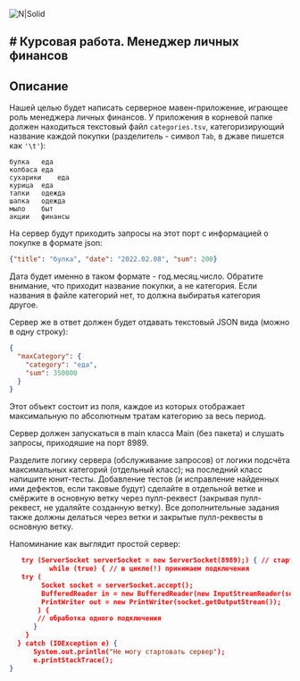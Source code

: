 ![N|Solid](https://kuplio.ru/assets/images/ru/eshops/cda55be89a67eec4775a75c9c1895aa2.webp)

## # Курсовая работа. Менеджер личных финансов

## Описание
Нашей целью будет написать серверное мавен-приложение, играющее роль менеджера личных финансов. У приложения в корневой папке должен находиться текстовый файл `categories.tsv`, категоризирующий название каждой покупки (разделитель - символ `Tab`, в джаве пишется как `'\t'`):
```tsv
булка	еда
колбаса	еда
сухарики	еда
курица	еда
тапки	одежда
шапка	одежда
мыло	быт
акции	финансы
```

На сервер будут приходить запросы на этот порт с информацией о покупке в формате json:
```json
{"title": "булка", "date": "2022.02.08", "sum": 200}
```

Дата будет именно в таком формате - год.месяц.число. Обратите внимание, что приходит название покупки, а не категория. Если названия в файле категорий нет, то должна выбиратья категория другое.

Сервер же в ответ должен будет отдавать текстовый JSON вида (можно в одну строку):
```json
{
  "maxCategory": {
    "category": "еда",
    "sum": 350000
  }
}

```

Этот объект состоит из поля, каждое из которых отображает максимальную по абсолютным тратам категорию за весь период.

Сервер должен запускаться в main класса Main (без пакета) и слушать запросы, приходяшие на порт 8989.

Разделите логику сервера (обслуживание запросов) от логики подсчёта максимальных категорий (отдельный класс); на последний класс напишите юнит-тесты. Добавление тестов (и исправление найденных ими дефектов, если таковые будут) сделайте в отдельной ветке и смёржите в основную ветку через пулл-реквест (закрывая пулл-реквест, не удаляйте созданную ветку). Все дополнительные задания также должны делаться через ветки и закрытые пулл-реквесты в основную ветку.


Напоминание как выглядит простой сервер:
```json
   try (ServerSocket serverSocket = new ServerSocket(8989);) { // стартуем сервер один(!) раз
          while (true) { // в цикле(!) принимаем подключения
   try (
        Socket socket = serverSocket.accept();
        BufferedReader in = new BufferedReader(new InputStreamReader(socket.getInputStream()));
        PrintWriter out = new PrintWriter(socket.getOutputStream());
       ) {
       // обработка одного подключения
      }
    }
  } catch (IOException e) {
      System.out.println("Не могу стартовать сервер");
      e.printStackTrace();
}
```